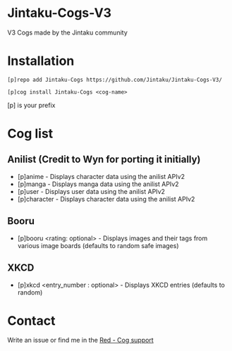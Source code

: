 # Jintaku-Cogs-V3
V3 Cogs made by the Jintaku community

# Installation

`[p]repo add Jintaku-Cogs https://github.com/Jintaku/Jintaku-Cogs-V3/`

`[p]cog install Jintaku-Cogs <cog-name>`

[p] is your prefix

# Cog list
## Anilist (Credit to Wyn for porting it initially)

* [p]anime <anime-name> - Displays character data using the anilist APIv2
* [p]manga <manga-name> - Displays manga data using the anilist APIv2
* [p]user <username> - Displays user data using the anilist APIv2
* [p]character <character-name> - Displays character data using the anilist APIv2

## Booru

* [p]booru <rating: optional> <tags : optional> - Displays images and their tags from various image boards (defaults to random safe images)

## XKCD

* [p]xkcd <entry_number : optional> - Displays XKCD entries (defaults to random)

# Contact

Write an issue or find me in the [Red - Cog support](https://discord.gg/GET4DVk)
